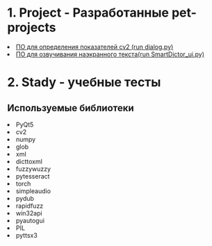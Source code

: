 <body>
<div>
    <div>
    <h1>1. Project - Разработанные pet-projects</h1>
    <li><a href="https://github.com/POMXARK/pythonPortfolio/tree/master/Projects/GUI_cv2">ПО для определения показателей cv2 (run dialog.py) </a> </li>
    <li><a href="https://github.com/POMXARK/pythonPortfolio/tree/master/Projects/text_voiceover_0_4">ПО для озвучивания наэкранного текста(run SmartDictor_ui.py)</a></li>
        </div>
    <div>
            <h1>2. Stady - учебные тесты</h1>
    </div>
    <div>
        <h2>Используемые библиотеки</h2>
        <li>PyQt5</li>
        <li>cv2</li>
        <li>numpy</li>
        <li>glob</li>
        <li>xml</li>
        <li>dicttoxml</li>
        <li>fuzzywuzzy</li>
        <li>pytesseract</li>
        <li>torch</li>
        <li>simpleaudio</li>
        <li>pydub</li>
        <li>rapidfuzz</li>
        <li>win32api</li>
        <li>pyautogui</li>
        <li>PIL</li>
        <li>pyttsx3</li>
    </div>


</div>
</body>
</html>